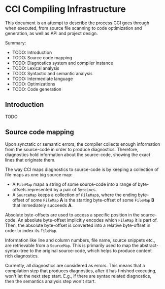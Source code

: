 # CCI Compiling Infrastructure

This document is an attempt to describe the process CCI goes through when executed, from source file scanning to code optimization and generation, as well as API and project design.

Summary:

+ TODO: Introduction
+ TODO: Source code mapping
+ TODO: Diagnostics system and compiler instance
+ TODO: Lexical analysis
+ TODO: Syntactic and semantic analysis
+ TODO: Intermediate language
+ TODO: Optimizations
+ TODO: Code generation

## Introduction

TODO

## Source code mapping

Upon synctatic or semantic errors, the compiler collects enough information from the source-code in order to produce diagnostics.
Therefore, diagnostics hold information about the source-code, showing the exact lines that originate them.

The way CCI maps diagnostics to source-code is by keeping a collection of file maps as one big source map:

* A `FileMap` maps a string of some source-code into a range of byte-offsets represented by a pair of `ByteLoc`s.
* A `SourceMap` keeps a collection of `FileMap`s, where the ending byte-offset of some `FileMap` **A** is the starting byte-offset of some `FileMap` **B** that immediately succeeds **A**.

Absolute byte-offsets are used to access a specific position in the source-code.
An absolute byte-offset implicitly encodes which `FileMap` it is part of.
Then, the absolute byte-offset is converted into a relative byte-offset in order to index its `FileMap`.

Information like line and column numbers, file name, source snippets etc., are retrievable from a `SourceMap`.
This is primarily used to map the abstract-syntax-tree to the original source-code, which helps to produce content rich diagnostics.

Currently, all diagnostics are considered as errors.
This means that a compilation step that produces diagnostics, after it has finished executing, won't let the next step start.
E.g., if there are syntax related diagnostics, then the semantics analysis step won't start.

